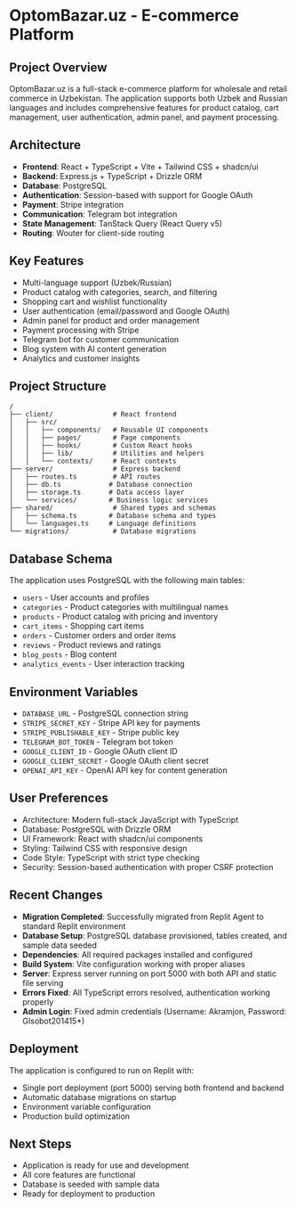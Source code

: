 # OptomBazar.uz - E-commerce Platform

## Project Overview
OptomBazar.uz is a full-stack e-commerce platform for wholesale and retail commerce in Uzbekistan. The application supports both Uzbek and Russian languages and includes comprehensive features for product catalog, cart management, user authentication, admin panel, and payment processing.

## Architecture
- **Frontend**: React + TypeScript + Vite + Tailwind CSS + shadcn/ui
- **Backend**: Express.js + TypeScript + Drizzle ORM
- **Database**: PostgreSQL
- **Authentication**: Session-based with support for Google OAuth
- **Payment**: Stripe integration
- **Communication**: Telegram bot integration
- **State Management**: TanStack Query (React Query v5)
- **Routing**: Wouter for client-side routing

## Key Features
- Multi-language support (Uzbek/Russian)
- Product catalog with categories, search, and filtering
- Shopping cart and wishlist functionality
- User authentication (email/password and Google OAuth)
- Admin panel for product and order management
- Payment processing with Stripe
- Telegram bot for customer communication
- Blog system with AI content generation
- Analytics and customer insights

## Project Structure
```
/
├── client/               # React frontend
│   ├── src/
│   │   ├── components/   # Reusable UI components
│   │   ├── pages/        # Page components
│   │   ├── hooks/        # Custom React hooks
│   │   ├── lib/          # Utilities and helpers
│   │   └── contexts/     # React contexts
├── server/               # Express backend
│   ├── routes.ts         # API routes
│   ├── db.ts            # Database connection
│   ├── storage.ts       # Data access layer
│   └── services/        # Business logic services
├── shared/               # Shared types and schemas
│   ├── schema.ts        # Database schema and types
│   └── languages.ts     # Language definitions
└── migrations/           # Database migrations
```

## Database Schema
The application uses PostgreSQL with the following main tables:
- `users` - User accounts and profiles
- `categories` - Product categories with multilingual names
- `products` - Product catalog with pricing and inventory
- `cart_items` - Shopping cart items
- `orders` - Customer orders and order items
- `reviews` - Product reviews and ratings
- `blog_posts` - Blog content
- `analytics_events` - User interaction tracking

## Environment Variables
- `DATABASE_URL` - PostgreSQL connection string
- `STRIPE_SECRET_KEY` - Stripe API key for payments
- `STRIPE_PUBLISHABLE_KEY` - Stripe public key
- `TELEGRAM_BOT_TOKEN` - Telegram bot token
- `GOOGLE_CLIENT_ID` - Google OAuth client ID
- `GOOGLE_CLIENT_SECRET` - Google OAuth client secret
- `OPENAI_API_KEY` - OpenAI API key for content generation

## User Preferences
- Architecture: Modern full-stack JavaScript with TypeScript
- Database: PostgreSQL with Drizzle ORM
- UI Framework: React with shadcn/ui components
- Styling: Tailwind CSS with responsive design
- Code Style: TypeScript with strict type checking
- Security: Session-based authentication with proper CSRF protection

## Recent Changes
- **Migration Completed**: Successfully migrated from Replit Agent to standard Replit environment  
- **Database Setup**: PostgreSQL database provisioned, tables created, and sample data seeded
- **Dependencies**: All required packages installed and configured
- **Build System**: Vite configuration working with proper aliases
- **Server**: Express server running on port 5000 with both API and static file serving
- **Errors Fixed**: All TypeScript errors resolved, authentication working properly
- **Admin Login**: Fixed admin credentials (Username: Akramjon, Password: GIsobot201415*)

## Deployment
The application is configured to run on Replit with:
- Single port deployment (port 5000) serving both frontend and backend
- Automatic database migrations on startup
- Environment variable configuration
- Production build optimization

## Next Steps
- Application is ready for use and development
- All core features are functional
- Database is seeded with sample data
- Ready for deployment to production